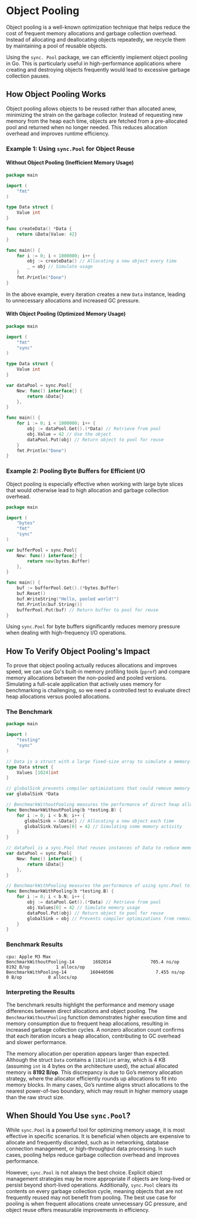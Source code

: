 # Object Pooling

Object pooling is a well-known optimization technique that helps reduce the cost of frequent memory allocations and garbage collection overhead. Instead of allocating and deallocating objects repeatedly, we recycle them by maintaining a pool of reusable objects.

Using the `sync. Pool` package, we can efficiently implement object pooling in Go. This is particularly useful in high-performance applications where creating and destroying objects frequently would lead to excessive garbage collection pauses.

## How Object Pooling Works

Object pooling allows objects to be reused rather than allocated anew, minimizing the strain on the garbage collector. Instead of requesting new memory from the heap each time, objects are fetched from a pre-allocated pool and returned when no longer needed. This reduces allocation overhead and improves runtime efficiency.

### Example 1: Using `sync.Pool` for Object Reuse

#### Without Object Pooling (Inefficient Memory Usage)
```go
package main

import (
    "fmt"
)

type Data struct {
    Value int
}

func createData() *Data {
    return &Data{Value: 42}
}

func main() {
    for i := 0; i < 1000000; i++ {
        obj := createData() // Allocating a new object every time
        _ = obj // Simulate usage
    }
    fmt.Println("Done")
}
```

In the above example, every iteration creates a new `Data` instance, leading to unnecessary allocations and increased GC pressure.

#### With Object Pooling (Optimized Memory Usage)
```go
package main

import (
    "fmt"
    "sync"
)

type Data struct {
    Value int
}

var dataPool = sync.Pool{
    New: func() interface{} {
        return &Data{}
    },
}

func main() {
    for i := 0; i < 1000000; i++ {
        obj := dataPool.Get().(*Data) // Retrieve from pool
        obj.Value = 42 // Use the object
        dataPool.Put(obj) // Return object to pool for reuse
    }
    fmt.Println("Done")
}
```

### Example 2: Pooling Byte Buffers for Efficient I/O

Object pooling is especially effective when working with large byte slices that would otherwise lead to high allocation and garbage collection overhead.

```go
package main

import (
    "bytes"
    "fmt"
    "sync"
)

var bufferPool = sync.Pool{
    New: func() interface{} {
        return new(bytes.Buffer)
    },
}

func main() {
    buf := bufferPool.Get().(*bytes.Buffer)
    buf.Reset()
    buf.WriteString("Hello, pooled world!")
    fmt.Println(buf.String())
    bufferPool.Put(buf) // Return buffer to pool for reuse
}
```

Using `sync.Pool` for byte buffers significantly reduces memory pressure when dealing with high-frequency I/O operations.

## How To Verify Object Pooling's Impact

To prove that object pooling actually reduces allocations and improves speed, we can use Go's built-in memory profiling tools (`pprof`) and compare memory allocations between the non-pooled and pooled versions. Simulating a full-scale application that actively uses memory for benchmarking is challenging, so we need a controlled test to evaluate direct heap allocations versus pooled allocations.

### The Benchmark

```go
package main

import (
    "testing"
    "sync"
)

// Data is a struct with a large fixed-size array to simulate a memory-intensive object.
type Data struct {
    Values [1024]int
}

// globalSink prevents compiler optimizations that could remove memory allocations.
var globalSink *Data

// BenchmarkWithoutPooling measures the performance of direct heap allocations.
func BenchmarkWithoutPooling(b *testing.B) {
    for i := 0; i < b.N; i++ {
       globalSink = &Data{} // Allocating a new object each time
       globalSink.Values[0] = 42 // Simulating some memory activity
    }
}

// dataPool is a sync.Pool that reuses instances of Data to reduce memory allocations.
var dataPool = sync.Pool{
    New: func() interface{} {
        return &Data{}
    },
}

// BenchmarkWithPooling measures the performance of using sync.Pool to reuse objects.
func BenchmarkWithPooling(b *testing.B) {
    for i := 0; i < b.N; i++ {
        obj := dataPool.Get().(*Data) // Retrieve from pool
        obj.Values[0] = 42 // Simulate memory usage
        dataPool.Put(obj) // Return object to pool for reuse
        globalSink = obj // Prevents compiler optimizations from removing pooling logic
    }
}
```

### Benchmark Results

```
cpu: Apple M3 Max
BenchmarkWithoutPooling-14       1692014               705.4 ns/op          8192 B/op          1 allocs/op
BenchmarkWithPooling-14         160440506                7.455 ns/op           0 B/op          0 allocs/op
```

### Interpreting the Results

The benchmark results highlight the performance and memory usage differences between direct allocations and object pooling. The `BenchmarkWithoutPooling` function demonstrates higher execution time and memory consumption due to frequent heap allocations, resulting in increased garbage collection cycles. A nonzero allocation count confirms that each iteration incurs a heap allocation, contributing to GC overhead and slower performance.

The memory allocation per operation appears larger than expected. Although the struct `Data` contains a `[1024]int` array, which is 4 KB (assuming `int` is 4 bytes on the architecture used), the actual allocated memory is **8192 B/op**. This discrepancy is due to Go’s memory allocation strategy, where the allocator efficiently rounds up allocations to fit into memory blocks. In many cases, Go’s runtime aligns struct allocations to the nearest power-of-two boundary, which may result in higher memory usage than the raw struct size.

## When Should You Use `sync.Pool`?

While `sync.Pool` is a powerful tool for optimizing memory usage, it is most effective in specific scenarios. It is beneficial when objects are expensive to allocate and frequently discarded, such as in networking, database connection management, or high-throughput data processing. In such cases, pooling helps reduce garbage collection overhead and improves performance.

However, `sync.Pool` is not always the best choice. Explicit object management strategies may be more appropriate if objects are long-lived or persist beyond short-lived operations. Additionally, `sync.Pool` clears its contents on every garbage collection cycle, meaning objects that are not frequently reused may not benefit from pooling. The best use case for pooling is when frequent allocations create unnecessary GC pressure, and object reuse offers measurable improvements in efficiency.
